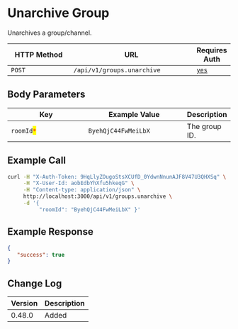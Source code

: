 # Unarchive Group

Unarchives a group/channel.

<table><thead><tr><th width="176">HTTP Method</th><th width="313">URL</th><th>Requires Auth</th></tr></thead><tbody><tr><td><code>POST</code></td><td><code>/api/v1/groups.unarchive</code></td><td><a href="../../authentication-endpoints/"><code>yes</code></a></td></tr></tbody></table>

## Body Parameters

<table><thead><tr><th width="195.33333333333331">Key</th><th width="231">Example Value</th><th>Description</th></tr></thead><tbody><tr><td><code>roomId</code><mark style="color:red;"><code>*</code></mark></td><td><code>ByehQjC44FwMeiLbX</code></td><td>The group ID.</td></tr></tbody></table>

## Example Call

```bash
curl -H "X-Auth-Token: 9HqLlyZOugoStsXCUfD_0YdwnNnunAJF8V47U3QHXSq" \
     -H "X-User-Id: aobEdbYhXfu5hkeqG" \
     -H "Content-type: application/json" \
     http://localhost:3000/api/v1/groups.unarchive \
     -d '{ 
          "roomId": "ByehQjC44FwMeiLbX" }'
```

## Example Response

```json
{
   "success": true
}
```

## Change Log

| Version | Description |
| ------- | ----------- |
| 0.48.0  | Added       |
